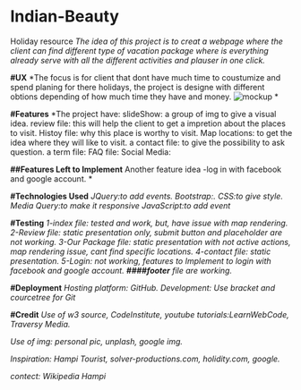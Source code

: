 # Indian-Beauty
Holiday resource
*The idea of this project is to creat a webpage where the client can find different type of vacation package where is everything already serve with all the different activities and plauser in one click.*

**#UX**
*The focus is for client that dont have much time to coustumize and spend planing for there holidays, the project is designe with different obtions depending of how much time they have and money.
![mockup](/images/001.png)
*

**#Features**
*The project have: 
slideShow:
a group of img to give a visual idea.
review file:
this will help the client to get a impretion about the places to visit.
Histoy file:
why this place is worthy to visit.
Map locations:
to get the idea where they will like to visit.
a contact file:
to give the possibility to ask question.
a term file:
FAQ file:
Social Media:

**##Features Left to Implement**
Another feature idea
-log in with facebook and google account.
*

**#Technologies Used**
*JQuery:to add events.
Bootstrap:.
CSS:to give style.
Media Query:to make it responsive
JavaScript:to add event*

**#Testing**
*1-index file:
tested and work, but, have issue with map rendering.
2-Review file:
static presentation only, submit button and placeholder are not working.
3-Our Package file: 
static presentation with not active actions, map rendering issue, cant find specific locations.
4-contact file:
static presentation.
5-Login:
not working, features to Implement to login with facebook and google account.
**####footer**
file are working.*

**#Deployment**
*Hosting platform:
GitHub.
Development:
Use bracket and courcetree for Git*


**#Credit**
*Use of w3 source, CodeInstitute, youtube tutorials:LearnWebCode, Traversy Media.*

*Use of img: personal pic, unplash, google img.*

*Inspiration: Hampi Tourist, solver-productions.com, holidity.com, google.*

*contect: Wikipedia Hampi*





